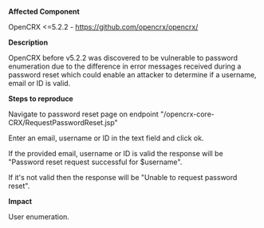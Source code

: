 **Affected Component**

OpenCRX <=5.2.2 - 
https://github.com/opencrx/opencrx/

**Description**

OpenCRX before v5.2.2 was discovered to be vulnerable to password enumeration due to the difference in error messages received during a password reset which could enable an attacker to determine if a username, email or ID is valid.

**Steps to reproduce**  

Navigate to password reset page on endpoint "/opencrx-core-CRX/RequestPasswordReset.jsp"

Enter an email, username or ID in the text field and click ok.

If the provided email, username or ID is valid the response will be "Password reset request successful for $username".

If it's not valid then the response will be "Unable to request password reset".

**Impact**  

User enumeration.
